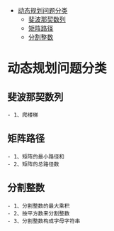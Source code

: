    * [动态规划问题分类](#动态规划问题分类)
      * [斐波那契数列](#斐波那契数列)
      * [矩阵路径](#矩阵路径)
      * [分割整数](#分割整数)

# 动态规划问题分类

## 斐波那契数列
    - 1、爬楼梯
## 矩阵路径
    - 1、矩阵的最小路径和
    - 2、矩阵的总路径数
## 分割整数
    - 1、分割整数的最大乘积
    - 2、按平方数来分割整数
    - 3、分割整数构成字母字符串